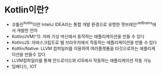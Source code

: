 # Kotlin이란?

- 코틀린<sup>Kotlin</sup>이란 InteliJ IDEA라는 통합 개발 환경으로 유명한 젯브레인<sup>JetBrains</sup>에서 개발한 언어
- Kotlin/JVM[^1]: 자바 가상 머신에서 동작하는 애플리케이션을 만들 수 있다
- Kotlin/JS: 자바스크립트로 웹 브라우저에서 작동하는 애플리케이션을 만들 수 있다
- Koltlin/Native: LLVM 컴파일러를 이용하여 여러플랫폼을 타깃으로하는 애플리케이션을 만들수 있다
- LLVM컴파일러를 통해 안드로이드와 iOS에서 작동하는 애플리케이션 작동 가능
- 임베디드, IOT
